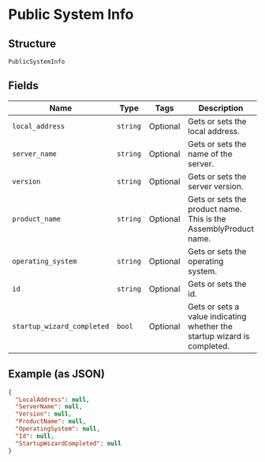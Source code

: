
# Public System Info

## Structure

`PublicSystemInfo`

## Fields

| Name | Type | Tags | Description |
|  --- | --- | --- | --- |
| `local_address` | `string` | Optional | Gets or sets the local address. |
| `server_name` | `string` | Optional | Gets or sets the name of the server. |
| `version` | `string` | Optional | Gets or sets the server version. |
| `product_name` | `string` | Optional | Gets or sets the product name. This is the AssemblyProduct name. |
| `operating_system` | `string` | Optional | Gets or sets the operating system. |
| `id` | `string` | Optional | Gets or sets the id. |
| `startup_wizard_completed` | `bool` | Optional | Gets or sets a value indicating whether the startup wizard is completed. |

## Example (as JSON)

```json
{
  "LocalAddress": null,
  "ServerName": null,
  "Version": null,
  "ProductName": null,
  "OperatingSystem": null,
  "Id": null,
  "StartupWizardCompleted": null
}
```

